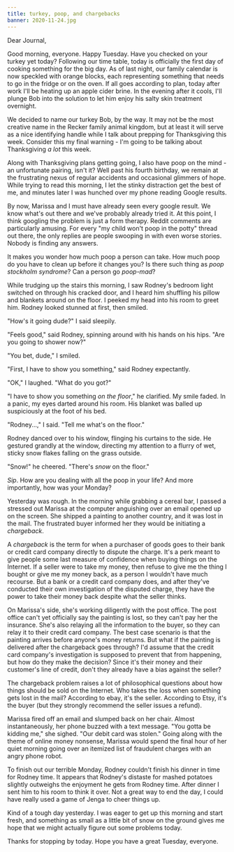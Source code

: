 ```yaml
---
title: turkey, poop, and chargebacks
banner: 2020-11-24.jpg
---
```


Dear Journal,

Good morning, everyone.  Happy Tuesday.  Have you checked on your
turkey yet today?  Following our time table, today is officially the
first day of cooking something for the big day.  As of last night, our
family calendar is now speckled with orange blocks, each representing
something that needs to go in the fridge or on the oven.  If all goes
according to plan, today after work I'll be heating up an apple cider
brine.  In the evening after it cools, I'll plunge Bob into the
solution to let him enjoy his salty skin treatment overnight.

We decided to name our turkey Bob, by the way.  It may not be the most
creative name in the Recker family animal kingdom, but at least it
will serve as a nice identifying handle while I talk about prepping
for Thanksgiving this week.  Consider this my final warning - I'm
going to be talking about Thanksgiving _a lot_ this week.

Along with Thanksgiving plans getting going, I also have poop on the
mind - an unfortunate pairing, isn't it?  Well past his fourth
birthday, we remain at the frustrating nexus of regular accidents and
occasional glimmers of hope.  While trying to read this morning, I let
the stinky distraction get the best of me, and minutes later I was
hunched over my phone reading Google results.

By now, Marissa and I must have already seen every google result.  We
know what's out there and we've probably already tried it.  At this
point, I think googling the problem is just a form therapy.  Reddit
comments are particularly amusing.  For every "my child won't poop in
the potty" thread out there, the only replies are people swooping in
with even worse stories.  Nobody is finding any answers.

It makes you wonder how much poop a person can take.  How much poop do
you have to clean up before it changes you?  Is there such thing as
_poop stockholm syndrome_?  Can a person go _poop-mad_?

While trudging up the stairs this morning, I saw Rodney's bedroom
light switched on through his cracked door, and I heard him shuffling
his pillow and blankets around on the floor.  I peeked my head into
his room to greet him.  Rodney looked stunned at first, then smiled.

"How's it going dude?" I said sleepily.

"Feels good," said Rodney, spinning around with his hands on his hips.
"Are you going to shower now?"

"You bet, dude," I smiled.

"First, I have to show you something," said Rodney expectantly.

"OK," I laughed.  "What do you got?"

"I have to show you something _on the floor_," he clarified.  My smile
faded.  In a panic, my eyes darted around his room.  His blanket was
balled up suspiciously at the foot of his bed.

"Rodney...," I said.  "Tell me what's on the floor."

Rodney danced over to his window, flinging his curtains to the side.
He gestured grandly at the window, directing my attention to a flurry
of wet, sticky snow flakes falling on the grass outside.

"Snow!" he cheered.  "There's _snow_ on the floor."

_Sip_.  How are you dealing with all the poop in your life?  And more
importantly, how was your Monday?

Yesterday was rough.  In the morning while grabbing a cereal bar, I
passed a stressed out Marissa at the computer anguishing over an email
opened up on the screen.  She shipped a painting to another country,
and it was lost in the mail.  The frustrated buyer informed her they
would be initiating a _chargeback_.

A _chargeback_ is the term for when a purchaser of goods goes to their
bank or credit card company directly to dispute the charge.  It's a
perk meant to give people some last measure of confidence when buying
things on the Internet.  If a seller were to take my money, then
refuse to give me the thing I bought or give me my money back, as a
person I wouldn't have much recourse.  But a bank or a credit card
company does, and after they've conducted their own investigation of
the disputed charge, they have the power to take their money back
despite what the seller thinks.

On Marissa's side, she's working diligently with the post office.  The
post office can't yet officially say the painting is lost, so they
can't pay her the insurance.  She's also relaying all the information
to the buyer, so they can relay it to their credit card company.  The
best case scenario is that the painting arrives before anyone's money
returns.  But what if the painting is delivered after the chargeback
goes through?  I'd assume that the credit card company's investigation
is supposed to prevent that from happening, but how do they make the
decision?  Since it's their money and their customer's line of credit,
don't they already have a bias against the seller?

The chargeback problem raises a lot of philosophical questions about
how things should be sold on the Internet.  Who takes the loss when
something gets lost in the mail?  According to ebay, it's the seller.
According to Etsy, it's the buyer (but they strongly recommend the
seller issues a refund).

Marissa fired off an email and slumped back on her chair.  Almost
instantaneously, her phone buzzed with a text message.  "You gotta be
kidding me," she sighed.  "Our debit card was stolen."  Going along
with the theme of online money nonsense, Marissa would spend the final
hour of her quiet morning going over an itemized list of fraudulent
charges with an angry phone robot.

To finish out our terrible Monday, Rodney couldn't finish his dinner
in time for Rodney time.  It appears that Rodney's distaste for mashed
potatoes slightly outweighs the enjoyment he gets from Rodney time.
After dinner I sent him to his room to think it over.  Not a great way
to end the day, I could have really used a game of Jenga to cheer
things up.

Kind of a tough day yesterday.  I was eager to get up this morning and
start fresh, and something as small as a little bit of snow on the
ground gives me hope that we might actually figure out some problems
today.

Thanks for stopping by today.  Hope you have a great Tuesday,
everyone.
